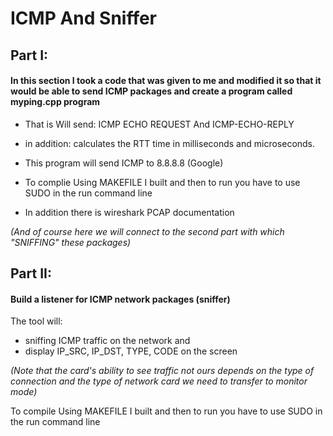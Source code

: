 # ICMP And Sniffer


<h2>Part I:</h2>

#### In this section I took a code that was given to me and modified it so that it would be able to send ICMP packages and create a program called myping.cpp program ####
* That is Will send: ICMP ECHO REQUEST And ICMP-ECHO-REPLY

* in addition: calculates the RTT time in milliseconds and microseconds.

* This program will send ICMP to 8.8.8.8 (Google)

* To complie Using MAKEFILE I built and then to run you have to use SUDO in the run command line 

* In addition there is wireshark PCAP documentation


*(And of course here we will connect to the second part with which "SNIFFING" these packages)*


<h2>Part II:</h2>

#### Build a listener for ICMP network packages (sniffer) ####

The tool will:
* sniffing ICMP traffic on the network and 
* display IP_SRC, IP_DST, TYPE, CODE on the screen 


*(Note that the card's ability to see traffic not ours depends on the type of connection and the type of network card we need to transfer to monitor mode)*

To compile Using MAKEFILE I built and then to run you have to use SUDO in the run command line 
